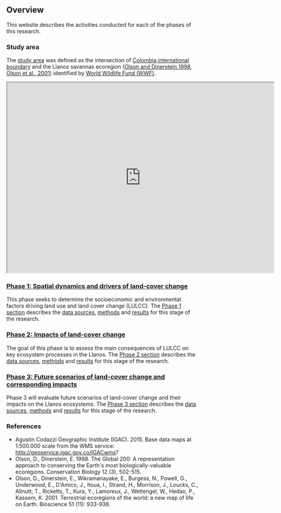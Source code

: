 ## **Overview**
This website describes the activities conducted for each of the phases of this research.

### <a id="study-area"></a>Study area
The <a href="www/map_llanos.html" target="_blank">study area</a> was defined as the intersection of [Colombia international boundary](#IGAC_2015) and the Llanos savannas ecoregion ([Olson and Dinerstein 1998](#Olson_Dinerstein_1998), [Olson et al., 2001](#Olson_etal_2001)) identified by [World Wildlife Fund (WWF)](https://www.worldwildlife.org/publications/terrestrial-ecoregions-of-the-world).  

<iframe id="map_llanos_emb" width=700 height=500 src="http://amsantac.github.io/cuproject/www/map_llanos.html"></iframe>

### [Phase 1: Spatial dynamics and drivers of land-cover change](phase1.html)
This phase seeks to determine the socioeconomic and environmental factors driving land use and land cover change (LULCC). The [Phase 1 section](phase1.html) describes the [data sources](phase1.html#data-sources), [methods](phase1.html#methods) and [results](phase1.html#results) for this stage of the research.

### [Phase 2: Impacts of land-cover change](phase2.html)
The goal of this phase is to assess the main consequences of LULCC on key ecosystem processes in the Llanos. The [Phase 2 section](phase2.html) describes  the [data sources](phase2.html#data-sources), [methods](phase2.html#methods) and [results](phase2.html#results) for this stage of the research.

### [Phase 3: Future scenarios of land-cover change and corresponding impacts](phase3.html)
Phase 3 will evaluate future scenarios of land-cover change and their impacts on the Llanos ecosystems. The [Phase 3 section](phase3.html) describes  the [data sources](phase3.html#data-sources), [methods](phase3.html#methods) and [results](phase3.html#results) for this stage of the research.

### References 
* <a id="IGAC_2015"></a>Agustin Codazzi Geographic Institute (IGAC). 2015. Base data maps at 1:500.000 scale from the WMS service: http://geoservice.igac.gov.co/IGACwms?
* <a id="Olson_Dinerstein_1998"></a>Olson, D., Dinerstein, E. 1998. The Global 200: A representation approach to conserving the Earth's most biologically-valuable ecoregions. Conservation Biology 12 (3), 502-515.
* <a id="Olson_etal_2001"></a>Olson, D., Dinerstein, E., Wikramanayake, E., Burgess, N., Powell, G., Underwood, E., D'Amico, J., Itoua, I., Strand, H., Morrison, J., Loucks, C., Allnutt, T., Ricketts, T., Kura, Y., Lamoreux, J., Wettengel, W., Hedao, P., Kassem, K. 2001. Terrestrial ecoregions of the world: a new map of life on Earth. Bioscience 51 (11): 933-938. 
